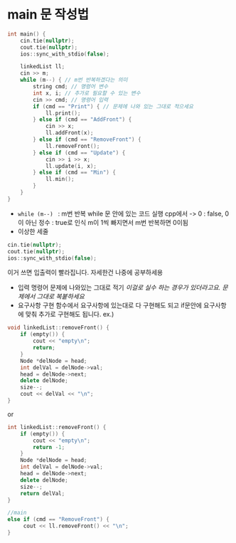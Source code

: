 # main 문 작성법
```cpp
int main() {
    cin.tie(nullptr);
    cout.tie(nullptr);
    ios::sync_with_stdio(false);

    linkedList ll;
    cin >> m;
    while (m--) { // m번 반복하겠다는 의미
        string cmd; // 명령어 변수
        int x, i; // 추가로 필요할 수 있는 변수
        cin >> cmd; // 명령어 입력
        if (cmd == "Print") { // 문제에 나와 있는 그대로 적으세요
            ll.print(); 
        } else if (cmd == "AddFront") {
            cin >> x;
            ll.addFront(x);
        } else if (cmd == "RemoveFront") {
            ll.removeFront();
        } else if (cmd == "Update") {
            cin >> i >> x;
            ll.update(i, x);
        } else if (cmd == "Min") {
            ll.min();
        }
    }
}
```
- `while (m--) ` : m번 반복
while 문 안에 있는 코드 실행
cpp에서 -> 0  : false, 0이 아닌 정수 : true로 인식
m이 1씩 빠지면서 m번 반복하면 0이됨
- 이상한 세줄
```cpp
cin.tie(nullptr);
cout.tie(nullptr);
ios::sync_with_stdio(false);
```
이거 쓰면 입출력이 빨라집니다. 자세한건 나중에 공부하세용
- 입력 명령어 문제에 나와있는 그대로 적기
_이걸로 실수 하는 경우가 있더라고요. 문제에서 그대로 복붙하세요_
- 요구사항 구현
함수에서 요구사항에 있는대로 다 구현해도 되고
if문안에 요구사항에 맞춰 추가로 구현해도 됩니다.
ex.)
```cpp
void linkedList::removeFront() {
    if (empty()) {
        cout << "empty\n";
        return;
    }
    Node *delNode = head;
    int delVal = delNode->val;
    head = delNode->next;
    delete delNode;
    size--;
    cout << delVal << "\n";
}
```
or
```cpp
int linkedList::removeFront() {
    if (empty()) {
        cout << "empty\n";
        return -1;
    }
    Node *delNode = head;
    int delVal = delNode->val;
    head = delNode->next;
    delete delNode;
    size--;
    return delVal;
}
```
```cpp
//main
else if (cmd == "RemoveFront") {
     cout << ll.removeFront() << "\n";
} 

```
